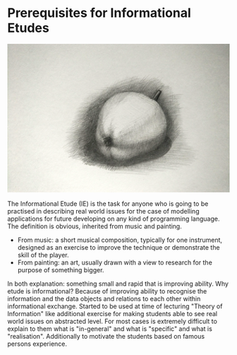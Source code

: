 # Prerequisites for Informational Etudes

![](https://raw.githubusercontent.com/alexandrkirilov/kirilov_articles/master/infromational_etudes/prerequisites/illustrations/title.png)

The Informational Etude (IE) is the task for anyone who is going to be practised in describing real world issues for the case of modelling applications for future developing on any kind of programming language. The definition is obvious, inherited from music and painting.

- From music: a short musical composition, typically for one instrument, designed as an exercise to improve the technique or demonstrate the skill of the player.
- From painting: an art, usually drawn with a view to research for the purpose of something bigger.

In both explanation: something small and rapid that is improving ability. Why etude is informational? Because of improving ability to recognise the information and the data objects and relations to each other within informational exchange. Started to be used at time of lecturing "Theory of Information" like additional exercise for making students able to see real world issues on abstracted level. For most cases is extremely difficult to explain to them what is "in-general" and what is "specific" and what is "realisation". Additionally to motivate the students based on famous persons experience.
